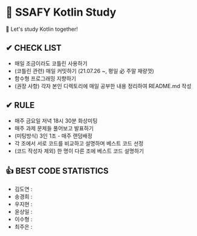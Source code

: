 # 📘 SSAFY Kotlin Study
🐇 Let's study Kotlin together!  
 
  
## ✔ **CHECK LIST**  
- 매일 조금이라도 코틀린 사용하기  
- (코틀린 관련) 매일 커밋하기 (21.07.26 ~, 평일 必 주말 재량껏)  
- 함수형 프로그래밍 지향하기  
- (권장 사항) 각자 본인 디렉토리에 매일 공부한 내용 정리하여 README.md 작성
  
  
## ✔ **RULE**  
 - 매주 금요일 저녁 18시 30분 화상미팅  
 - 매주 과제 문제들 풀어보고 발표하기  
 - (미팅방식) 3인 1조 - 매주 랜덤배정  
 - 각 조에서 서로 코드를 비교하고 설명하며 베스트 코드 선정  
 - (코드 작성자 제외) 한 명이 다른 조에 베스트 코드 설명하기  

## 👍 **BEST CODE STATISTICS**  
- 김도연 :  
- 송경희 :  
- 우지현 :  
- 윤상일 :  
- 이수형 :  
- 최주은 :  
